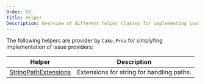 ```yaml
---
Order: 50
Title: Helper
Description: Overview of different helper classes for implementing issue providers.
---
```

The following helpers are provider by `Cake.Prca` for simplyfing implementation of issue providers:

| Helper                   | Description                                                                    |
|--------------------------|--------------------------------------------------------------------------------|
| [StringPathExtensions]   | Extensions for string for handling paths.                                      |

[StringPathExtensions]: ../../../api/Cake.Prca.Issues/StringPathExtensions